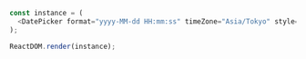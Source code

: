 <!--start-code-->

```js
const instance = (
  <DatePicker format="yyyy-MM-dd HH:mm:ss" timeZone="Asia/Tokyo" style={{ width: 260 }} />
);

ReactDOM.render(instance);
```

<!--end-code-->
